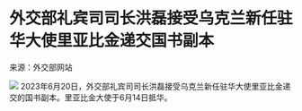 

# 外交部礼宾司司长洪磊接受乌克兰新任驻华大使里亚比金递交国书副本

来源：外交部网站

![](https://inews.gtimg.com/om_bt/O8iVRWfboU4N_HmIuyZuJ31nsLFuHReeiUKRuIN_pRQRUAA/1000)
2023年6月20日，外交部礼宾司司长洪磊接受乌克兰新任驻华大使里亚比金递交的国书副本。里亚比金大使于6月14日抵华。


